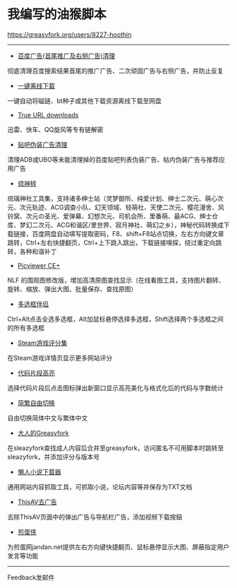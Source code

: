 我编写的油猴脚本
==========================
https://greasyfork.org/users/8227-hoothin

---
+ [百度广告(首尾推广及右侧广告)清理](Kill%20Baidu%20AD)

 彻底清理百度搜索结果首尾的推广广告、二次顽固广告与右侧广告，并防止反复
+ [一键离线下载](Easy%20offline)

 一键自动将磁链、bt种子或其他下载资源离线下载至网盘
+ [True URL downloads](True%20URL%20downloads)

 迅雷、快车、QQ旋风等专有链解密
+ [贴吧伪装广告清理](Kill%20TieBa%20AD)

 清理ADB或UBO等未能清理掉的百度贴吧列表伪装广告、帖内伪装广告与推荐应用广告
+ [琉神转](HacgGodTurn)

 琉璃神社工具集，支持诸多绅士站（灵梦御所、纯爱计划、绅士二次元、萌心次元、次元轨迹、ACG调查小队、幻天领域、轻萌社、天使二次元、樱花漫舍、风铃窝、次元の圣光、爱弹幕、幻想次元、司机会所、里番萌、最ACG、绅士仓库、梦幻二次元、ACG和谐区/里世界、寂月神社、萌幻之乡），神秘代码转换成下载链接，百度网盘自动填写提取密码，F8、shift+F8站点切换，左右方向键文章跳转，Ctrl+左右快捷翻页，Ctrl+上下跳入跳出，下载链接嗅探，绕过重定向跳转，各种和谐补丁
+ [Picviewer CE+](Picviewer%20CE%2B)

 NLF 的围观图修改版，增加高清原图查找显示（在线看图工具，支持图片翻转、旋转、缩放、弹出大图、批量保存、查找原图）
+ [多选框伴侣](Select%20All%20Checkboxes)

 Ctrl+Alt点击全选多选框，Alt加鼠标悬停选择多选框，Shift选择两个多选框之间的所有多选框
+ [Steam游戏评分集](MoreSteamRatings)

 在Steam游戏详情页显示更多网站评分
+ [代码片段高亮](Highlight%20Every%20Code)

 选择代码片段后点击图标弹出新窗口显示高亮美化与格式化后的代码与字数统计
+ [简繁自由切换](Switch%20Traditional%20Chinese%20and%20Simplified%20Chinese)

 自由切换简体中文与繁体中文
+ [大人的Greasyfork](Greasyfork%20Search%20with%20Sleazyfork%20Results%20include)

 在sleazyfork查找成人内容后合并至greasyfork，访问匿名不可用脚本时跳转至sleazyfork，并添加评分与版本号
+ [懒人小说下载器](DownloadAllContent)

 通用网站内容抓取工具，可抓取小说，论坛内容等并保存为TXT文档
 + [ThisAV去广告](Disable%20popup%20AD%20of%20ThisAV)

 去除ThisAV页面中的弹出广告与导航栏广告，添加视频下载按鈕
 + [煎蛋侠](JiandanHero)

 为煎蛋网jandan.net提供左右方向键快捷翻页、鼠标悬停显示大图、屏蔽指定用户发言等功能

---
 Feedback发邮件